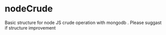 # nodeCrude 
Basic structure for node JS crude operation with mongodb . Please  suggast if structure improvement
